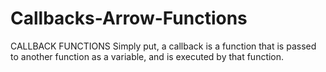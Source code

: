 # Callbacks-Arrow-Functions

CALLBACK FUNCTIONS
Simply put, a callback is a function that is passed to another function as a variable, and is executed by that function.
